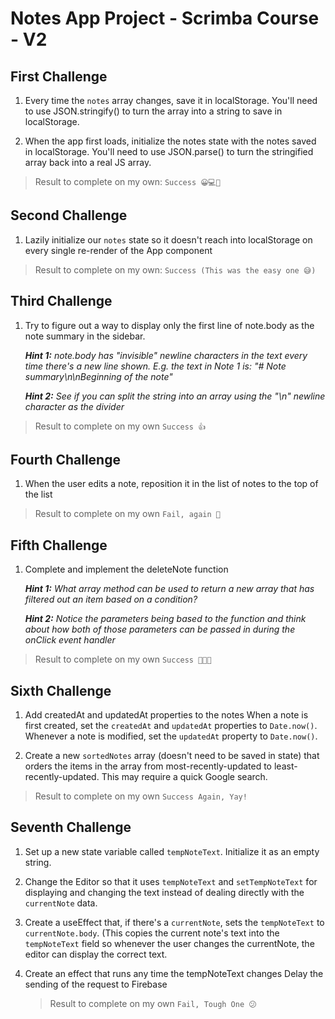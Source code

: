 # Notes App Project - Scrimba Course - V2

## First Challenge

1. Every time the `notes` array changes, save it
   in localStorage. You'll need to use JSON.stringify()
   to turn the array into a string to save in localStorage.

2. When the app first loads, initialize the notes state
   with the notes saved in localStorage. You'll need to
   use JSON.parse() to turn the stringified array back
   into a real JS array.

> Result to complete on my own: `Success 😀💻🎉`

## Second Challenge

1. Lazily initialize our `notes` state so it doesn't
   reach into localStorage on every single re-render
   of the App component

> Result to complete on my own: `Success (This was the easy one 😅)`

## Third Challenge

1. Try to figure out a way to display only the
   first line of note.body as the note summary in the
   sidebar.

   **_Hint 1:_** _note.body has "invisible" newline characters
   in the text every time there's a new line shown. E.g.
   the text in Note 1 is:
   "# Note summary\n\nBeginning of the note"_

   **_Hint 2:_** _See if you can split the string into an array
   using the "\n" newline character as the divider_

> Result to complete on my own `Success 👍`

## Fourth Challenge

1. When the user edits a note, reposition
   it in the list of notes to the top of the list

> Result to complete on my own `Fail, again 🥲`

## Fifth Challenge

1. Complete and implement the deleteNote function

   **_Hint 1:_** _What array method can be used to return a new
   array that has filtered out an item based
   on a condition?_

   **_Hint 2:_** _Notice the parameters being based to the function
   and think about how both of those parameters
   can be passed in during the onClick event handler_

> Result to complete on my own `Success 🎉🎉🎉`

## Sixth Challenge

1. Add createdAt and updatedAt properties to the notes
   When a note is first created, set the `createdAt` and `updatedAt`
   properties to `Date.now()`. Whenever a note is modified, set the
   `updatedAt` property to `Date.now()`.

2. Create a new `sortedNotes` array (doesn't need to be saved
   in state) that orders the items in the array from
   most-recently-updated to least-recently-updated.
   This may require a quick Google search.

> Result to complete on my own `Success Again, Yay!`

## Seventh Challenge

1. Set up a new state variable called `tempNoteText`. Initialize
   it as an empty string.
2. Change the Editor so that it uses `tempNoteText` and
   `setTempNoteText` for displaying and changing the text instead
   of dealing directly with the `currentNote` data.
3. Create a useEffect that, if there's a `currentNote`, sets
   the `tempNoteText` to `currentNote.body`. (This copies the
   current note's text into the `tempNoteText` field so whenever
   the user changes the currentNote, the editor can display the
   correct text.
4. Create an effect that runs any time the tempNoteText changes
   Delay the sending of the request to Firebase

   > Result to complete on my own `Fail, Tough One 😕`
